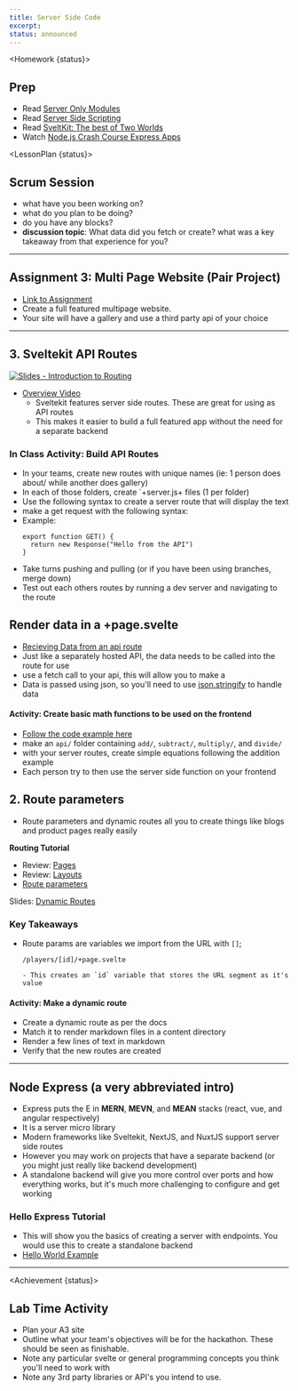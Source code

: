 ```yaml
---
title: Server Side Code
excerpt:
status: announced
---
```


<script>
	import Homework from "$lib/components/Homework.svelte";
	import LessonPlan from "$lib/components/LessonPlan.svelte";
	import Achievement from "$lib/components/Achievement.svelte";
</script>

<Homework {status}>

## Prep

- Read [Server Only Modules](https://kit.svelte.dev/docs/server-only-modules)
- Read [Server Side Scripting](https://en.wikipedia.org/wiki/Server-side_scripting)
- Read [SveltKit: The best of Two Worlds](https://www.aplyca.com/en/blog/sveltekit-blurring-the-line-between-backend-and-frontend#heading-3)
- Watch [Node.js Crash Course Express Apps](https://www.youtube.com/watch?v=Lr9WUkeYSA8)

</Homework>

<LessonPlan {status}>

<h2 id="scrum-meeting">Scrum Session</h2>

- what have you been working on?
- what do you plan to be doing?
- do you have any blocks?
- **discussion topic**: What data did you fetch or create? what was a key takeaway from that experience for you?

---

<h2>Assignment 3: Multi Page Website (Pair Project)</h2>

- [Link to Assignment](/courses/cpnt-262/assessments/assignment-3)
- Create a full featured multipage website.
- Your site will have a gallery and use a third party api of your choice

---

<h2 id="api-routes">3. Sveltekit API Routes</h2>

[![Slides - Introduction to Routing](/images/slides/http-rest.png)](https://sait-wbdv.github.io/slides/w23/cpnt-262/http-rest.html)

- [Overview Video](https://youtu.be/eW8uTGspyV8)
  - Sveltekit features server side routes. These are great for using as API routes
  - This makes it easier to build a full featured app without the need for a separate backend

### In Class Activity: Build API Routes

- In your teams, create new routes with unique names (ie: 1 person does about/ while another does gallery)
- In each of those folders, create `+server.js+ files (1 per folder)
- Use the following syntax to create a server route that will display the text
- make a get request with the following syntax:
- Example:
  ```
  export function GET() {
    return new Response("Hello from the API")
  }
  ```
- Take turns pushing and pulling (or if you have been using branches, merge down)
- Test out each others routes by running a dev server and navigating to the route

<h2>Render data in a +page.svelte</h2>

- [Recieving Data from an api route](https://kit.svelte.dev/docs/routing#server-receiving-data)
- Just like a separately hosted API, the data needs to be called into the route for use
- use a fetch call to your api, this will allow you to make a
- Data is passed using json, so you'll need to use [json.stringify](https://developer.mozilla.org/en-US/docs/Web/JavaScript/Reference/Global_Objects/JSON/stringify) to handle data

#### Activity: Create basic math functions to be used on the frontend

- [Follow the code example here](https://kit.svelte.dev/docs/routing#server)
- make an `api/` folder containing `add/`, `subtract/`, `multiply/`, and `divide/`
- with your server routes, create simple equations following the addition example
- Each person try to then use the server side function on your frontend

<h2 id="route-params"> 2. Route parameters</h2>

- Route parameters and dynamic routes all you to create things like blogs and product pages really easily

**Routing Tutorial**

- Review: [Pages](https://learn.svelte.dev/tutorial/pages)
- Review: [Layouts](https://learn.svelte.dev/tutorial/layouts)
- [Route parameters](https://learn.svelte.dev/tutorial/params)

Slides: [Dynamic Routes](https://sait-wbdv.github.io/slides/w23/cpnt-262/sveltekit-introduction.html#/13)

### Key Takeaways

- Route params are variables we import from the URL with `[]`;

  ```
  /players/[id]/+page.svelte
  ```

      - This creates an `id` variable that stores the URL segment as it's value

#### Activity: Make a dynamic route

- Create a dynamic route as per the docs
- Match it to render markdown files in a content directory
- Render a few lines of text in markdown
- Verify that the new routes are created

---

<h2>Node Express (a very abbreviated intro)</h2>

- Express puts the E in **MERN**, **MEVN**, and **MEAN** stacks (react, vue, and angular respectively)
- It is a server micro library
- Modern frameworks like Sveltekit, NextJS, and NuxtJS support server side routes
- However you may work on projects that have a separate backend (or you might just really like backend development)
- A standalone backend will give you more control over ports and how everything works, but it's much more challenging to configure and get working

### Hello Express Tutorial

- This will show you the basics of creating a server with endpoints. You would use this to create a standalone backend
- [Hello World Example](https://expressjs.com/en/starter/hello-world.html)

---

</LessonPlan>

<Achievement {status}>

<h2>Lab Time Activity</h2>

- Plan your A3 site
- Outline what your team's objectives will be for the hackathon. These should be seen as finishable.
- Note any particular svelte or general programming concepts you think you'll need to work with
- Note any 3rd party libraries or API's you intend to use.

</Achievement>
